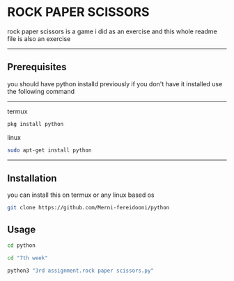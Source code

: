 # ROCK PAPER SCISSORS

rock paper scissors is a game i did as an exercise
and this whole readme file is also an exercise
___________________________________________________________
## Prerequisites

you should have python installd previously
if you don't have it installed use the following command
___________________________________________________________

termux
```bash
pkg install python
```
linux
```bash
sudo apt-get install python
```
___________________________________________________________
## Installation

you can install this on termux or any linux based os

```bash
git clone https://github.com/Merni-fereidooni/python
```

## Usage
```bash
cd python
```
```bash
cd "7th week"
```

```bash
python3 "3rd assignment.rock paper scissors.py"
